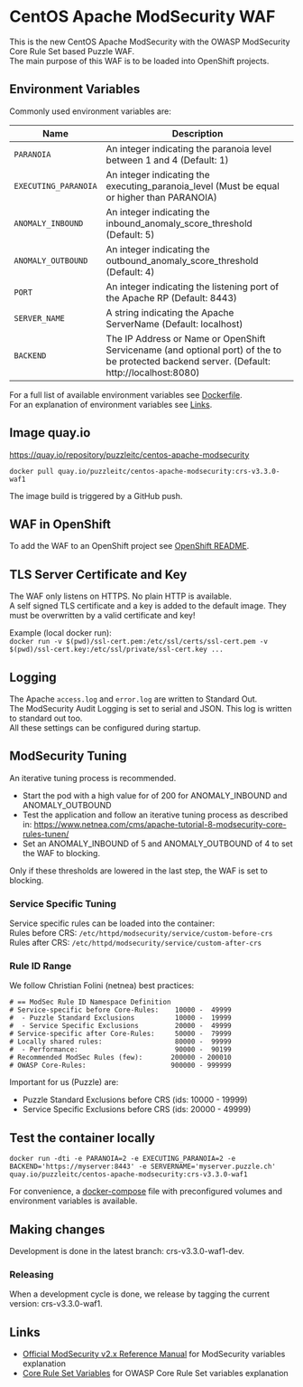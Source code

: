 # CentOS Apache ModSecurity WAF

This is the new CentOS Apache ModSecurity with the OWASP ModSecurity Core Rule Set based Puzzle WAF.  
The main purpose of this WAF is to be loaded into OpenShift projects.

## Environment Variables

Commonly used environment variables are:  

| Name     | Description|
| -------- | ------------------------------------------------------------------- |
| `PARANOIA` | An integer indicating the paranoia level between 1 and 4 (Default: 1)               |
| `EXECUTING_PARANOIA` | An integer indicating the executing_paranoia_level (Must be equal or higher than PARANOIA) |
| `ANOMALY_INBOUND` | An integer indicating the inbound_anomaly_score_threshold (Default: 5) |
| `ANOMALY_OUTBOUND` | An integer indicating the outbound_anomaly_score_threshold (Default: 4) |
| `PORT` | An integer indicating the listening port of the Apache RP (Default: 8443)               |
| `SERVER_NAME` | A string indicating the Apache ServerName (Default: localhost) |
| `BACKEND` | The IP Address or Name or OpenShift Servicename (and optional port) of the to be protected backend server. (Default: http://localhost:8080) |

For a full list of available environment variables see [Dockerfile](Dockerfile).  
For an explanation of environment variables see [Links](#links).

## Image quay.io

https://quay.io/repository/puzzleitc/centos-apache-modsecurity

`docker pull quay.io/puzzleitc/centos-apache-modsecurity:crs-v3.3.0-waf1`    

The image build is triggered by a GitHub push.

## WAF in OpenShift

To add the WAF to an OpenShift project see [OpenShift README](openshift/README.md).

## TLS Server Certificate and Key

The WAF only listens on HTTPS. No plain HTTP is available.  
A self signed TLS certificate and a key is added to the default image. They must be overwritten by a valid certificate and key!

Example (local docker run):  
`docker run -v $(pwd)/ssl-cert.pem:/etc/ssl/certs/ssl-cert.pem -v $(pwd)/ssl-cert.key:/etc/ssl/private/ssl-cert.key ...`

## Logging

The Apache `access.log` and `error.log` are written to Standard Out.  
The ModSecurity Audit Logging is set to serial and JSON. This log is written to standard out too.  
All these settings can be configured during startup.

## ModSecurity Tuning

An iterative tuning process is recommended.
* Start the pod with a high value for of 200 for ANOMALY_INBOUND and ANOMALY_OUTBOUND
* Test the application and follow an iterative tuning process as described in: https://www.netnea.com/cms/apache-tutorial-8-modsecurity-core-rules-tunen/
* Set an ANOMALY_INBOUND of 5 and ANOMALY_OUTBOUND of 4 to set the WAF to blocking.

Only if these thresholds are lowered in the last step, the WAF is set to blocking.

### Service Specific Tuning

Service specific rules can be loaded into the container:  
Rules before CRS: `/etc/httpd/modsecurity/service/custom-before-crs`  
Rules after CRS: `/etc/httpd/modsecurity/service/custom-after-crs`  

### Rule ID Range

We follow Christian Folini (netnea) best practices: 

```
# == ModSec Rule ID Namespace Definition
# Service-specific before Core-Rules:    10000 -  49999
#  - Puzzle Standard Exclusions          10000 -  19999
#  - Service Specific Exclusions         20000 -  49999
# Service-specific after Core-Rules:     50000 -  79999
# Locally shared rules:                  80000 -  99999
#  - Performance:                        90000 -  90199
# Recommended ModSec Rules (few):       200000 - 200010
# OWASP Core-Rules:                     900000 - 999999
```

Important for us (Puzzle) are:

* Puzzle Standard Exclusions before CRS (ids: 10000 - 19999)
* Service Specific Exclusions before CRS (ids: 20000 - 49999)

## Test the container locally

`docker run -dti -e PARANOIA=2 -e EXECUTING_PARANOIA=2 -e BACKEND='https://myserver:8443' -e SERVERNAME='myserver.puzzle.ch' quay.io/puzzleitc/centos-apache-modsecurity:crs-v3.3.0-waf1`

For convenience, a [docker-compose](./docker-compose.yaml) file with preconfigured volumes and environment variables is available.

## Making changes

Development is done in the latest branch: crs-v3.3.0-waf1-dev.

### Releasing

When a development cycle is done, we release by tagging the current version: crs-v3.3.0-waf1.

## Links

* [Official ModSecurity v2.x Reference Manual](https://github.com/SpiderLabs/ModSecurity/wiki/Reference-Manual-(v2.x)) for ModSecurity variables explanation
* [Core Rule Set Variables](https://github.com/coreruleset/coreruleset/blob/v3.3.0/crs-setup.conf.example) for OWASP Core Rule Set variables explanation
